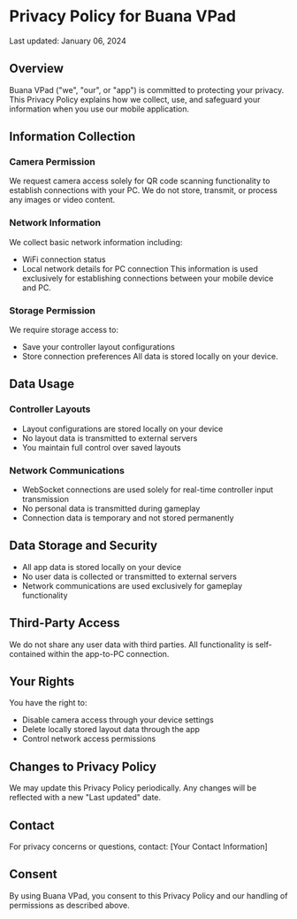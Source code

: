 # Privacy Policy for Buana VPad

Last updated: January 06, 2024

## Overview
Buana VPad ("we", "our", or "app") is committed to protecting your privacy. This Privacy Policy explains how we collect, use, and safeguard your information when you use our mobile application.

## Information Collection
### Camera Permission
We request camera access solely for QR code scanning functionality to establish connections with your PC. We do not store, transmit, or process any images or video content.

### Network Information
We collect basic network information including:
- WiFi connection status
- Local network details for PC connection
This information is used exclusively for establishing connections between your mobile device and PC.

### Storage Permission
We require storage access to:
- Save your controller layout configurations
- Store connection preferences
All data is stored locally on your device.

## Data Usage
### Controller Layouts
- Layout configurations are stored locally on your device
- No layout data is transmitted to external servers
- You maintain full control over saved layouts

### Network Communications
- WebSocket connections are used solely for real-time controller input transmission
- No personal data is transmitted during gameplay
- Connection data is temporary and not stored permanently

## Data Storage and Security
- All app data is stored locally on your device
- No user data is collected or transmitted to external servers
- Network communications are used exclusively for gameplay functionality

## Third-Party Access
We do not share any user data with third parties. All functionality is self-contained within the app-to-PC connection.

## Your Rights
You have the right to:
- Disable camera access through your device settings
- Delete locally stored layout data through the app
- Control network access permissions

## Changes to Privacy Policy
We may update this Privacy Policy periodically. Any changes will be reflected with a new "Last updated" date.

## Contact
For privacy concerns or questions, contact:
[Your Contact Information]

## Consent
By using Buana VPad, you consent to this Privacy Policy and our handling of permissions as described above.